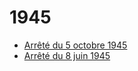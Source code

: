# 1945

- [Arrêté du 5 octobre 1945](arrete-du-5-octobre-1945)
- [Arrêté du 8 juin 1945](arrete-du-8-juin-1945)
